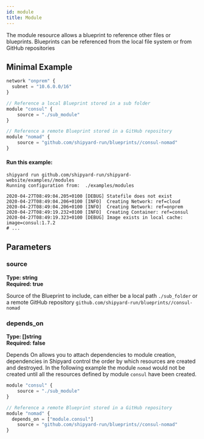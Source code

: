 ```yaml
---
id: module
title: Module
---
```


The module resource allows a blueprint to reference other files or blueprints. Blueprints can be referenced from the local file system or from GitHub 
repositories


## Minimal Example

```javascript
network "onprem" {
  subnet = "10.6.0.0/16"
}

// Reference a local Blueprint stored in a sub folder
module "consul" {
	source = "./sub_module"
}

// Reference a remote Blueprint stored in a GitHub repository
module "nomad" {
	source = "github.com/shipyard-run/blueprints//consul-nomad"
}
```

#### Run this example:

```shell
shipyard run github.com/shipyard-run/shipyard-website/examples//modules
Running configuration from:  ./examples/modules

2020-04-27T08:49:04.205+0100 [DEBUG] Statefile does not exist
2020-04-27T08:49:04.206+0100 [INFO]  Creating Network: ref=cloud
2020-04-27T08:49:04.206+0100 [INFO]  Creating Network: ref=onprem
2020-04-27T08:49:19.232+0100 [INFO]  Creating Container: ref=consul
2020-04-27T08:49:19.323+0100 [DEBUG] Image exists in local cache: image=consul:1.7.2
# ...
```

## Parameters

### source
**Type: string**  
**Required: true**

Source of the Blueprint to include, can either be a local path `./sub_folder` or a remote GitHub repository `github.com/shipyard-run/blueprints//consul-nomad`

### depends_on
**Type: []string**  
**Required: false**

Depends On allows you to attach dependencies to module creation, dependencies in Shipyard control the order by which resources are created and destroyed. In the following example the module `nomad` would not be created until all the resources defined by module `consul` have been created.

```javascript
module "consul" {
	source = "./sub_module"
}

// Reference a remote Blueprint stored in a GitHub repository
module "nomad" {
  depends_on = ["module.consul"]
	source = "github.com/shipyard-run/blueprints//consul-nomad"
}
```